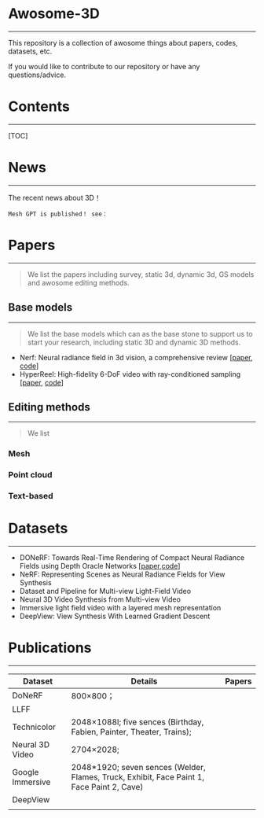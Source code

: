 # Awosome-3D

------

This repository  is a collection of awosome things about papers, codes, datasets, etc.

If you would like to contribute to our repository or have any questions/advice.

# Contents

------

[TOC]

# News

------

The recent news about 3D！

```
Mesh GPT is published！ see：
```

# Papers

------

> We list the papers including survey, static 3d, dynamic 3d, GS models and awosome editing methods.

## Base models

------

> We list the base models which can as the base stone to  support us to start your research, including static 3D and dynamic 3D methods.

- Nerf: Neural radiance field in 3d vision, a comprehensive review [[paper](https://arxiv.org/abs/2210.00379), [code](https://paperswithcode.com/method/nerf)]
- HyperReel: High-fidelity 6-DoF video with ray-conditioned sampling [[paper](http://openaccess.thecvf.com/content/CVPR2023/papers/Attal_HyperReel_High-Fidelity_6-DoF_Video_With_Ray-Conditioned_Sampling_CVPR_2023_paper.pdf), [code](https://github.com/facebookresearch/hyperreel)]



## Editing methods

------

> We list 

### Mesh

### Point cloud

### Text-based



# Datasets

------

- DONeRF: Towards Real-Time Rendering of Compact Neural Radiance Fields using Depth Oracle Networks [[paper](),[code](https://github.com/facebookresearch/DONERF)]
- NeRF: Representing Scenes as Neural Radiance Fields for View Synthesis
- Dataset and Pipeline for Multi-view Light-Field Video
- Neural 3D Video Synthesis from Multi-view Video
- Immersive light field video with a layered mesh representation
- DeepView: View Synthesis With Learned Gradient Descent



# Publications

------

| Dataset          | Details                                                      | Papers |
| ---------------- | ------------------------------------------------------------ | ------ |
| DoNeRF           | 800×800；                                                    |        |
| LLFF             |                                                              |        |
| Technicolor      | 2048×1088l; five sences (Birthday, Fabien, Painter, Theater, Trains); |        |
| Neural 3D Video  | 2704×2028;                                                   |        |
| Google Immersive | 2048*1920; seven sences (Welder, Flames, Truck, Exhibit, Face Paint 1, Face Paint 2, Cave) |        |
| DeepView         |                                                              |        |
|                  |                                                              |        |



